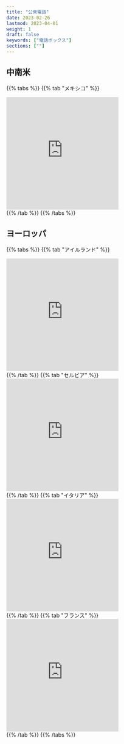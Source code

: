 ```yaml
---
title: "公衆電話"
date: 2023-02-26
lastmod: 2023-04-01
weight: 1
draft: false
keywords: ["電話ボックス"]
sections: [""]
---
```


## 中南米

{{% tabs  %}}
{{% tab "メキシコ" %}}
<div class="googlemap-if">
<iframe src="https://www.google.com/maps/embed?pb=!4v1677460041217!6m8!1m7!1sAM6Ss0JRvO6OWXAfdUdEJg!2m2!1d19.04731589343231!2d-98.19694546192352!3f331.3406969278092!4f-15.529395258785343!5f3.092082257537467" width="295" height="295" style="border:0;" allowfullscreen="" loading="lazy" referrerpolicy="no-referrer-when-downgrade"></iframe>
</div>
{{% /tab %}}
{{% /tabs %}}


## ヨーロッパ

{{% tabs  %}}
{{% tab "アイルランド" %}}
<div class="googlemap-if">
<iframe src="https://www.google.com/maps/embed?pb=!4v1677903716167!6m8!1m7!1sc-ru8pUg_puiDZn8M14mLQ!2m2!1d51.89513547831668!2d-8.477869028294753!3f328.32625676520155!4f-8.237721701516534!5f2.8974918597939494" width="295" height="295" style="border:0;" allowfullscreen="" loading="lazy" referrerpolicy="no-referrer-when-downgrade"></iframe>
</div>
{{% /tab %}}
{{% tab "セルビア" %}}
<div class="googlemap-if">
<iframe src="https://www.google.com/maps/embed?pb=!4v1677754947402!6m8!1m7!1sVjVOZsUGUri66UNhjcZfDQ!2m2!1d44.80637920863773!2d20.46456994229938!3f116.94264580507557!4f-3.9260587135479312!5f3.325193203789971" width="295" height="295" style="border:0;" allowfullscreen="" loading="lazy" referrerpolicy="no-referrer-when-downgrade"></iframe>
</div>
{{% /tab %}}
{{% tab "イタリア" %}}
<div class="googlemap-if">
<iframe src="https://www.google.com/maps/embed?pb=!4v1679950843589!6m8!1m7!1sdbeB5HsE0mfQyFyyWySzLQ!2m2!1d44.32138131895464!2d3.596588648016202!3f65.32671300135303!4f-6.867740126232306!5f3.1908970211147762" width="295" height="295" style="border:0;" allowfullscreen="" loading="lazy" referrerpolicy="no-referrer-when-downgrade"></iframe>
</div>
{{% /tab %}}
{{% tab "フランス" %}}
<div class="googlemap-if">
<iframe src="https://www.google.com/maps/embed?pb=!4v1679951650036!6m8!1m7!1sDb8mpzXUjYTWEev5jZpAQw!2m2!1d47.8565726220635!2d-2.40951723824625!3f77.11369189278274!4f-9.674064898434821!5f2.6400725969422343" width="295" height="295" style="border:0;" allowfullscreen="" loading="lazy" referrerpolicy="no-referrer-when-downgrade"></iframe>
</div>
{{% /tab %}}
{{% /tabs %}}